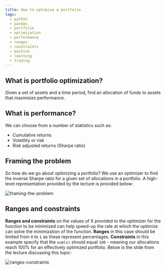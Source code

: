 ```yaml
---
title: How to optimize a portfolio
tags:
  - python
  - pandas
  - portfolio
  - optimization
  - performance
  - ranges
  - constraints
  - machine
  - learning
  - trading
---
```


## What is portfolio optimization?

Given a set of assets and a time period, find an allocation of funds to assets
that maximizes performance.

## What is performance?

We can choose from a number of statistics such as:

- Cumulative returns
- Volatility or risk
- Risk adjusted returns (Sharpe ratio)

## Framing the problem

So how do we go about optimizing a portfolio? We use an optimizer to find the
inverse Sharpe ratio for a given set of allocations in a portfolio. A high-level
representation provided by the lecture is provided below:

![framing-the-problem](framing-the-problem.png)

## Ranges and constraints

**Ranges and constraints** on the values of X provided to the optimizer for the
function to be minimized can help speed-up the rate at which the optimize can
solve the minimization of the function. **Ranges** in this case should be
limited from `0` to `1` as these represent percentages. **Constraints** in this
example specify that the `sum(x)` should equal `100` - meaning our allocations
reach 100% for an effectively optimized portfolio. Below is the slide from the
lecture discussing this topic:

![ranges-constraints](ranges-constraints.png)
